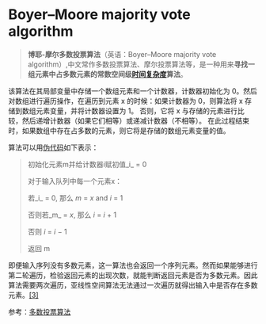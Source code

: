 # Boyer–Moore majority vote algorithm

> **博耶-摩尔多数投票算法**（英语：Boyer–Moore majority vote algorithm）,中文常作多数投票算法、摩尔投票算法等，是一种用来**寻找一组元素中占多数元素的常数空间级**[**时间复杂度**](https://zh.wikipedia.org/wiki/%E6%97%B6%E9%97%B4%E5%A4%8D%E6%9D%82%E5%BA%A6)**算法**。

该算法在其局部变量中存储一个数组元素和一个计数器，计数器初始化为 0。然后对数组进行遍历操作，在遍历到元素 x 的时候：如果计数器为 0，则算法将 x 存储到数组元素变量，并将计数器设置为 1。 否则，它将 x 与存储的元素进行比较，然后递增计数器（如果它们相等）或递减计数器（不相等）。 在此过程结束时，如果数组中存在占多数的元素，则它将是存储的数组元素变量的值。

算法可以用[伪代码](https://zh.wikipedia.org/wiki/%E4%BC%AA%E4%BB%A3%E7%A0%81)如下表示：

> 初始化元素m并给计数器i赋初值_i_ = 0
>
> 对于输入队列中每一个元素x：
>
> &#x20;   若_i_ = 0, 那么 _m_ = _x_ and _i_ = 1
>
> &#x20;   否则若_m_ = _x_, 那么 _i_ = _i_ + 1
>
> &#x20;   否则 _i_ = _i_ − 1
>
> 返回 m

即便输入序列没有多数元素，这一算法也会返回一个序列元素。然而如果能够进行第二轮遍历，检验返回元素的出现次数，就能判断返回元素是否为多数元素。因此算法需要两次遍历，亚线性空间算法无法通过一次遍历就得出输入中是否存在多数元素。[\[3\]](https://zh.wikipedia.org/wiki/%E5%A4%9A%E6%95%B0%E6%8A%95%E7%A5%A8%E7%AE%97%E6%B3%95#cite\_note-3)



参考：[多数投票算法](https://zh.wikipedia.org/wiki/%E5%A4%9A%E6%95%B0%E6%8A%95%E7%A5%A8%E7%AE%97%E6%B3%95)
